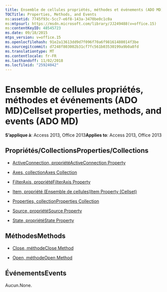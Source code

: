 ```yaml
---
title: Ensemble de cellules propriétés, méthodes et événements (ADO MD)
TOCTitle: Properties, Methods, and Events
ms:assetid: 7745f93c-5cc7-e6f8-143a-3470be0c1c0a
ms:mtpsurl: https://msdn.microsoft.com/library/JJ249488(v=office.15)
ms:contentKeyID: 48545723
ms.date: 09/18/2015
mtps_version: v=office.15
ms.openlocfilehash: 91e2a13613dd9d7f096f70a6f98161480014f3be
ms.sourcegitcommit: d7248f803002b31cf7fc561b03530199a9b0a8fd
ms.translationtype: MT
ms.contentlocale: fr-FR
ms.lasthandoff: 11/02/2018
ms.locfileid: "25924042"
---
```

# <a name="cellset-properties-methods-and-events-ado-md"></a><span data-ttu-id="083a0-102">Ensemble de cellules propriétés, méthodes et événements (ADO MD)</span><span class="sxs-lookup"><span data-stu-id="083a0-102">Cellset properties, methods, and events (ADO MD)</span></span>


<span data-ttu-id="083a0-103">**S’applique à**: Access 2013, Office 2013</span><span class="sxs-lookup"><span data-stu-id="083a0-103">**Applies to**: Access 2013, Office 2013</span></span>

## <a name="propertiescollections"></a><span data-ttu-id="083a0-104">Propriétés/Collections</span><span class="sxs-lookup"><span data-stu-id="083a0-104">Properties/Collections</span></span>

- [<span data-ttu-id="083a0-105">ActiveConnection, propriété</span><span class="sxs-lookup"><span data-stu-id="083a0-105">ActiveConnection Property</span></span>](activeconnection-property-ado-md.md)

- [<span data-ttu-id="083a0-106">Axes, collection</span><span class="sxs-lookup"><span data-stu-id="083a0-106">Axes Collection</span></span>](axes-collection-ado-md.md)

- [<span data-ttu-id="083a0-107">FilterAxis, propriété</span><span class="sxs-lookup"><span data-stu-id="083a0-107">FilterAxis Property</span></span>](filteraxis-property-ado-md.md)

- [<span data-ttu-id="083a0-108">Item, propriété (Ensemble de cellules)</span><span class="sxs-lookup"><span data-stu-id="083a0-108">Item Property (Cellset)</span></span>](item-property-ado-md-cellset.md)

- [<span data-ttu-id="083a0-109">Properties, collection</span><span class="sxs-lookup"><span data-stu-id="083a0-109">Properties Collection</span></span>](properties-collection-ado.md)

- [<span data-ttu-id="083a0-110">Source, propriété</span><span class="sxs-lookup"><span data-stu-id="083a0-110">Source Property</span></span>](source-property-ado-md.md)

- [<span data-ttu-id="083a0-111">State, propriété</span><span class="sxs-lookup"><span data-stu-id="083a0-111">State Property</span></span>](state-property-ado-md.md)

## <a name="methods"></a><span data-ttu-id="083a0-112">Méthodes</span><span class="sxs-lookup"><span data-stu-id="083a0-112">Methods</span></span>

- [<span data-ttu-id="083a0-113">Close, méthode</span><span class="sxs-lookup"><span data-stu-id="083a0-113">Close Method</span></span>](close-method-ado-md.md)

- [<span data-ttu-id="083a0-114">Open, méthode</span><span class="sxs-lookup"><span data-stu-id="083a0-114">Open Method</span></span>](open-method-ado-md.md)

## <a name="events"></a><span data-ttu-id="083a0-115">Événements</span><span class="sxs-lookup"><span data-stu-id="083a0-115">Events</span></span>

<span data-ttu-id="083a0-116">Aucun.</span><span class="sxs-lookup"><span data-stu-id="083a0-116">None.</span></span>

